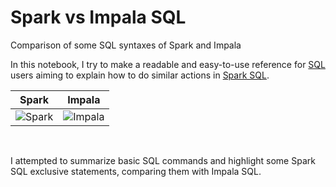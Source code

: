 # Spark vs Impala SQL
Comparison of some SQL syntaxes of Spark and Impala

   In this notebook, I try to make a readable and easy-to-use reference for [SQL](https://en.wikipedia.org/wiki/SQL) users aiming to explain how to do similar actions in [Spark SQL](https://spark.apache.org/docs/2.3.1/api/sql/).  
   
|Spark     | Impala|
|:------:   | :------:|
|![Spark](https://spark.apache.org/images/spark-logo-rev.svg)| ![Impala](https://impala.apache.org/img/impala-logo.png)|

<br>

I attempted to summarize basic SQL commands and highlight some Spark SQL exclusive statements, comparing them with Impala SQL.
<br> 

